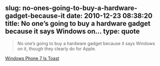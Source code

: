 slug: no-ones-going-to-buy-a-hardware-gadget-because-it
date: 2010-12-23 08:38:20
title: No one’s going to buy a hardware gadget because it says Windows on...
type: quote
---

> No one’s going to buy a hardware gadget because it says Windows on it, though they clearly do for Apple.

[Windows Phone 7 Is Toast](http://www.businessinsider.com/windows-phone-7-is-toast-2010-12)
